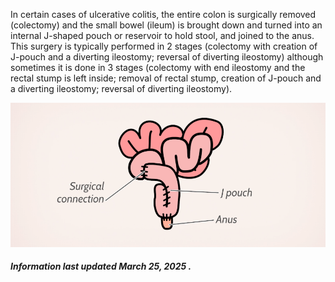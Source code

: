 In certain cases of ulcerative colitis, the entire colon is surgically removed (colectomy)
and the small bowel (ileum) is brought down and turned into an internal J-shaped pouch or
reservoir to hold stool, and joined to the anus. This surgery is typically performed in 2
stages (colectomy with creation of J-pouch and a diverting ileostomy; reversal of diverting
ileostomy) although sometimes it is done in 3 stages (colectomy with end ileostomy and the
rectal stump is left inside; removal of rectal stump, creation of J-pouch and a diverting
ileostomy; reversal of diverting ileostomy).

![enter image description here](https://github.com/katieoconn/pregnancy-ibd/blob/master/images/jpouch.PNG?raw=true)

<h5>Information last updated March 25, 2025 .</h5>
